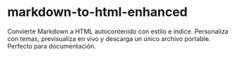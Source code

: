 # markdown-to-html-enhanced
Convierte Markdown a HTML autocontenido con estilo e índice. Personaliza con temas, previsualiza en vivo y descarga un único archivo portable. Perfecto para documentación.
